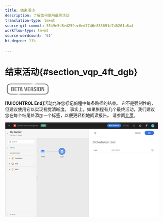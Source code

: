 ```yaml
---
title: 结束活动
description: 了解如何使用最终活动
translation-type: tm+mt
source-git-commit: 55b9e5d8ed259ec6ed7746e835691d7d6261a8a4
workflow-type: tm+mt
source-wordcount: '61'
ht-degree: 11%

---
```


# 结束活动{#section_vqp_4ft_dgb}

![](../assets/do-not-localize/badge.png)

**[!UICONTROL End]**&#x200B;活动允许您标记旅程中每条路径的结束。 它不是强制性的，但建议使用它以实现视觉清晰度。 事实上，如果旅程有几个最终活动，我们建议您在每个结尾处添加一个标签，以便更轻松地阅读报告。 请参阅[此页](../reports/live-report.md)。

![](../assets/journey54.png)
